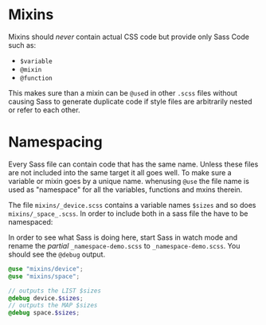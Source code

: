 # Mixins

Mixins should _never_ contain actual CSS code but provide only Sass Code such as:

- `$variable`
- `@mixin`
- `@function`

This makes sure than a mixin can be `@use`d in other `.scss` files without 
causing Sass to generate duplicate code if style files are arbitrarily nested 
or refer to each other.

# Namespacing

Every Sass file can contain code that has the same name. Unless these files
are not included into the same target it all goes well. To make sure a variable
or mixin goes by a unique name. whenusing `@use` the file name is used as 
"namespace" for all the variables, functions and mxins therein.

The file `mixins/_device.scss` contains a variable names `$sizes` and so does
`mixins/_space_.scss`. In order to include both in a sass file the have to be 
namespaced:

In order to see what Sass is doing here, start Sass in watch mode and rename the
_partial_ `_namespace-demo.scss`  to `_namespace-demo.scss`.
You should see the `@debug` output.

```scss
@use "mixins/device";
@use "mixins/space";

// outputs the LIST $sizes
@debug device.$sizes;
// outputs the MAP $sizes
@debug space.$sizes;
```

